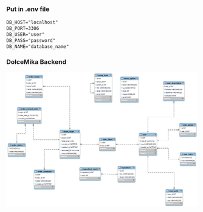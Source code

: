 ### Put in .env file  

```
DB_HOST="localhost"
DB_PORT=3306
DB_USER="user"
DB_PASS="password"
DB_NAME="database_name"
```

### DolceMika Backend

![Relational model from the database](/backend/docs/relational_model.png)

